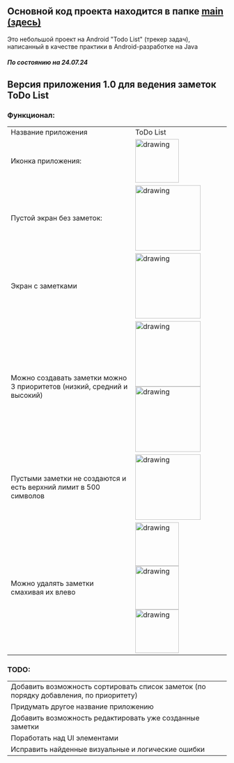 ## Основной код проекта находится в папке <a href="https://github.com/ArzimanOff/TodoList/tree/master/app/src/main">main (здесь)</a> 

Это небольшой проект на Android "Todo List" (трекер задач), написанный в качестве практики в Android-разработке на Java

<h5>По состоянию на 24.07.24</h5>
<h2>Версия приложения 1.0 для ведения заметок ToDo List</h2>


<h3>Функционал:</h3>

| | |
|--------|--------|
|Название приложения| ToDo List|
|Иконка приложения: |<img src="https://github.com/user-attachments/assets/87d9d237-969a-439c-8b59-13b55de10fa2" alt="drawing" width="100"/>|
|Пустой экран без заметок: |<img src="https://github.com/user-attachments/assets/51d05402-9dca-4256-940f-41541e3a0b22" alt="drawing" width="150"/>|
|Экран с заметками|<img src="https://github.com/user-attachments/assets/a191bb1e-2678-42c8-8a7b-1673e0394b2d" alt="drawing" width="150"/>|
| Можно создавать заметки можно 3 приоритетов (низкий, средний и высокий)| <img src="https://github.com/user-attachments/assets/33436baf-c7b4-48d3-8cfe-da1d80d6793f" alt="drawing" width="150"/> <img src="https://github.com/user-attachments/assets/1da5223f-a677-4bc5-a8ae-a2442263ea0b" alt="drawing" width="150"/>|
|Пустыми заметки не создаются и есть верхний лимит в 500 символов|<img src="https://github.com/user-attachments/assets/d56f9810-dbf1-416e-b8b6-00f87f78b945" alt="drawing" width="150"/>|
|Можно удалять заметки смахивая их влево| <img src="https://github.com/user-attachments/assets/dc18bf10-fc0a-4784-a07b-0f74903e0b2e" alt="drawing" width="100"/> <img src="https://github.com/user-attachments/assets/ca7a886d-3b8f-4eca-9433-ed4768682e83" alt="drawing" width="100"/> <img src="https://github.com/user-attachments/assets/bcf08184-2a87-4e9b-a9f6-b713dcfe736e" alt="drawing" width="100"/> |

<h3>TODO:</h3>

| | 
|--------|
|Добавить возможность сортировать список заметок (по порядку добавления, по приоритету)|
|Придумать другое название приложению|
|Добавить возможность редактировать уже созданные заметки|
|Поработать над UI элементами|
|Исправить найденные визуальные и логические ошибки|
